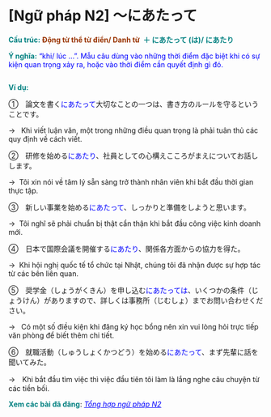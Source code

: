 # [Ngữ pháp N2] 〜にあたって
<div class="entry-content">
<p><strong><span style="color: #008080;">Cấu trúc: </span><span style="color: #993300;">Động từ thể từ điển/ Danh từ</span></strong><span style="color: #008080;"><b>  ＋ にあたって (は)/ にあたり</b></span></p>
<p><strong><span style="color: #008080;">Ý nghĩa:</span></strong><span style="color: #0000ff;"> “khi/ lúc …”. Mẫu câu dùng vào những thời điểm đặc biệt khi có sự kiện quan trọng xảy ra, hoặc vào thời điểm cần quyết định gì đó.</span></p>
<p><ins class="adsbygoogle adslot_1" data-ad-client="ca-pub-2233580070484357" data-ad-slot="4413057825" style="display: inline-block;"></ins><br/>
<script>// <![CDATA[ (adsbygoogle = window.adsbygoogle || []).push({}); // ]]&gt;</script></p>
<p><strong><span style="color: #008080;">Ví dụ:</span></strong></p>
<p><span style="font-weight: 400;">①</span><span style="font-weight: 400;">　</span><span style="font-weight: 400;">論文を書く<span style="color: #0000ff;">にあたって</span>大切なことの一つは、書き方のルールを守るということです。</span></p>
<p><span style="font-weight: 400;">→   </span><span style="font-weight: 400;">Khi viết luận văn, một trong những điều quan trọng là phải tuân thủ các quy định về cách viết.</span></p>
<p><span style="font-weight: 400;">②　研修を始める<span style="color: #0000ff;">にあたり</span>、社員としての心構えこころがまえについてお話しします。</span></p>
<p><span style="font-weight: 400;">→  Tôi xin nói về tâm lý sẵn sàng trở thành nhân viên khi bắt đầu thời gian thực tập</span><span style="font-weight: 400;">.</span></p>
<p><span style="font-weight: 400;">③　新しい事業を始める<span style="color: #0000ff;">にあたって</span>、しっかりと準備をしようと思います。</span></p>
<p><span style="font-weight: 400;">→  Tôi nghĩ sẽ phải chuẩn bị thật cẩn thận khi bắt đầu công việc kinh doanh mới</span><span style="font-weight: 400;">.</span><span style="font-weight: 400;"> </span></p>
<p><span style="font-weight: 400;">④　</span><span style="font-weight: 400;">日本で国際会議を開催する<span style="color: #0000ff;">にあたり</span>、関係各方面からの協力を得た</span><span style="font-weight: 400;">。</span></p>
<p><span style="font-weight: 400;">→  </span><span style="font-weight: 400;">Khi hội nghị quốc tế tổ chức tại Nhật, chúng tôi đã nhận được sự hợp tác từ các bên liên quan.</span></p>
<p><span style="font-weight: 400;">⑤　奨学金（しょうがくきん）を申し込む<span style="color: #0000ff;">にあたっては</span>、いくつかの条件（じょうけん）がありますので、詳しくは事務所（じむしょ）までお問い合わせください</span><span style="font-weight: 400;">。</span></p>
<p><span style="font-weight: 400;">→  </span><span style="font-weight: 400;"> Có một số điều kiện khi đăng ký học bổng nên xin vui lòng hỏi trực tiếp văn phòng để biết thêm chi tiết.</span></p>
<p>⑥　就職活動（しゅうしょくかつどう）を始める<span style="color: #0000ff;">にあたって</span>、まず先輩に話を聞いてみた。</p>
<p>→　Khi bắt đầu tìm việc thì việc đầu tiên tôi làm là lắng nghe câu chuyện từ các tiền bối.</p>
<p><strong><span style="color: #008080;">Xem các bài đã đăng</span></strong>: <span style="color: #0000ff;"><em><a href="https://bikae.net/ngu-phap/tong-hop-ngu-phap-n2/" style="color: #0000ff;" target="_blank">Tổng hợp ngữ pháp N2</a></em></span></p>

</div>